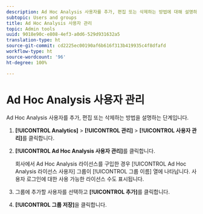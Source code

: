 ```yaml
---
description: Ad Hoc Analysis 사용자를 추가, 편집 또는 삭제하는 방법에 대해 설명하는 단계입니다.
subtopic: Users and groups
title: Ad Hoc Analysis 사용자 관리
topic: Admin tools
uuid: 9018e90c-e808-4ef3-a0d6-529d931632a5
translation-type: ht
source-git-commit: cd2225ec00190af6b616f313b419935c4f8dfafd
workflow-type: ht
source-wordcount: '96'
ht-degree: 100%

---
```



# Ad Hoc Analysis 사용자 관리

Ad Hoc Analysis 사용자를 추가, 편집 또는 삭제하는 방법을 설명하는 단계입니다.

1. **[!UICONTROL Analytics]** > **[!UICONTROL 관리]** > **[!UICONTROL 사용자 관리]**&#x200B;를 클릭합니다.
1. **[!UICONTROL Ad Hoc Analysis 사용자 관리]**&#x200B;를 클릭합니다.

   회사에서 Ad Hoc Analysis 라이선스를 구입한 경우 [!UICONTROL Ad Hoc Analysis 라이선스 사용자] 그룹이 [!UICONTROL 그룹 이름] 열에 나타납니다. 사용자 로그인에 대한 사용 가능한 라이선스 수도 표시됩니다.

1. 그룹에 추가할 사용자를 선택하고 **[!UICONTROL 추가]**&#x200B;를 클릭합니다.
1. **[!UICONTROL 그룹 저장]**&#x200B;을 클릭합니다.
